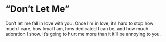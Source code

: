 # “Don’t Let Me”
Don’t let me fall in love with you. Once I’m in love, it’s hard to stop how much I care, how loyal I am, how dedicated I can be, and how much adoration I show. It’s going to hurt me more than it it’ll be annoying to you.
